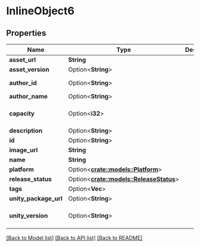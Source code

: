 # InlineObject6

## Properties

Name | Type | Description | Notes
------------ | ------------- | ------------- | -------------
**asset_url** | **String** |  | 
**asset_version** | Option<**String**> |  | [optional]
**author_id** | Option<**String**> |  | [optional][readonly]
**author_name** | Option<**String**> |  | [optional]
**capacity** | Option<**i32**> |  | [optional][default to 16]
**description** | Option<**String**> |  | [optional]
**id** | Option<**String**> |  | [optional]
**image_url** | **String** |  | 
**name** | **String** |  | 
**platform** | Option<[**crate::models::Platform**](Platform.md)> |  | [optional]
**release_status** | Option<[**crate::models::ReleaseStatus**](ReleaseStatus.md)> |  | [optional]
**tags** | Option<**Vec<String>**> |  | [optional]
**unity_package_url** | Option<**String**> |  | [optional]
**unity_version** | Option<**String**> |  | [optional][default to 5.3.4p1]

[[Back to Model list]](../README.md#documentation-for-models) [[Back to API list]](../README.md#documentation-for-api-endpoints) [[Back to README]](../README.md)


